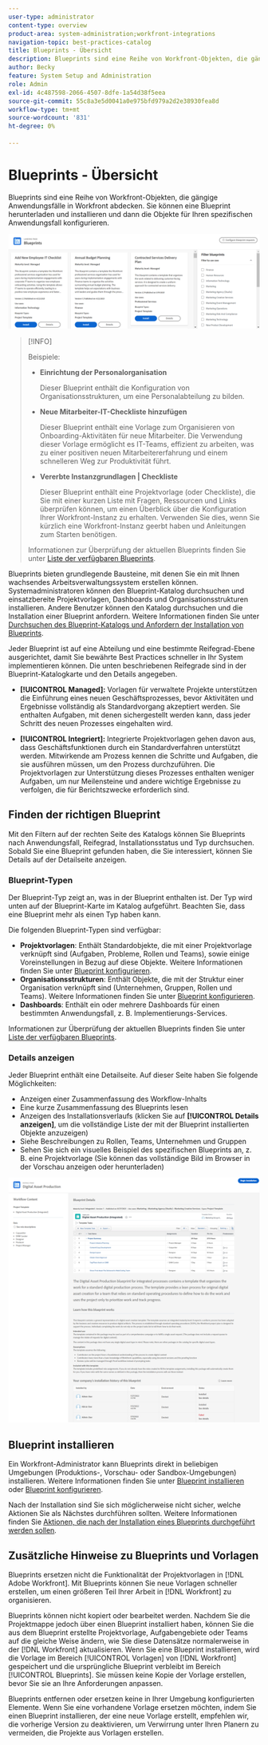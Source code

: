 ```yaml
---
user-type: administrator
content-type: overview
product-area: system-administration;workfront-integrations
navigation-topic: best-practices-catalog
title: Blueprints - Übersicht
description: Blueprints sind eine Reihe von Workfront-Objekten, die gängige Anwendungsfälle in Workfront abdecken. Sie können eine Blueprint herunterladen und installieren und dann die Objekte für Ihren spezifischen Anwendungsfall konfigurieren.
author: Becky
feature: System Setup and Administration
role: Admin
exl-id: 4c487598-2066-4507-8dfe-1a54d38f5eea
source-git-commit: 55c8a3e5d0041a0e975bfd979a2d2e38930fea8d
workflow-type: tm+mt
source-wordcount: '831'
ht-degree: 0%

---
```


# Blueprints - Übersicht

<!--Audited: 01/2024-->

Blueprints sind eine Reihe von Workfront-Objekten, die gängige Anwendungsfälle in Workfront abdecken. Sie können eine Blueprint herunterladen und installieren und dann die Objekte für Ihren spezifischen Anwendungsfall konfigurieren.

![](assets/blueprints-main-page-catalog.png)

>[!INFO]
>
>Beispiele:
>
>* **Einrichtung der Personalorganisation**
>
>   Dieser Blueprint enthält die Konfiguration von Organisationsstrukturen, um eine Personalabteilung zu bilden.
>
>* **Neue Mitarbeiter-IT-Checkliste hinzufügen**
>
>   Dieser Blueprint enthält eine Vorlage zum Organisieren von Onboarding-Aktivitäten für neue Mitarbeiter. Die Verwendung dieser Vorlage ermöglicht es IT-Teams, effizient zu arbeiten, was zu einer positiven neuen Mitarbeitererfahrung und einem schnelleren Weg zur Produktivität führt.
>
>* **Vererbte Instanzgrundlagen | Checkliste**
>
>    Dieser Blueprint enthält eine Projektvorlage (oder Checkliste), die Sie mit einer kurzen Liste mit Fragen, Ressourcen und Links überprüfen können, um einen Überblick über die Konfiguration Ihrer Workfront-Instanz zu erhalten. Verwenden Sie dies, wenn Sie kürzlich eine Workfront-Instanz geerbt haben und Anleitungen zum Starten benötigen.
>
>Informationen zur Überprüfung der aktuellen Blueprints finden Sie unter [Liste der verfügbaren Blueprints](/help/quicksilver/administration-and-setup/blueprints/list-of-available-blueprints.md).


Blueprints bieten grundlegende Bausteine, mit denen Sie ein mit Ihnen wachsendes Arbeitsverwaltungssystem erstellen können. Systemadministratoren können den Blueprint-Katalog durchsuchen und einsatzbereite Projektvorlagen, Dashboards und Organisationsstrukturen installieren. Andere Benutzer können den Katalog durchsuchen und die Installation einer Blueprint anfordern. Weitere Informationen finden Sie unter [Durchsuchen des Blueprint-Katalogs und Anfordern der Installation von Blueprints](../../administration-and-setup/blueprints/browse-catalog.md).

Jeder Blueprint ist auf eine Abteilung und eine bestimmte Reifegrad-Ebene ausgerichtet, damit Sie bewährte Best Practices schneller in Ihr System implementieren können. Die unten beschriebenen Reifegrade sind in der Blueprint-Katalogkarte und den Details angegeben.

* **[!UICONTROL Managed]:** Vorlagen für verwaltete Projekte unterstützen die Einführung eines neuen Geschäftsprozesses, bevor Aktivitäten und Ergebnisse vollständig als Standardvorgang akzeptiert werden. Sie enthalten Aufgaben, mit denen sichergestellt werden kann, dass jeder Schritt des neuen Prozesses eingehalten wird.

* **[!UICONTROL Integriert]:** Integrierte Projektvorlagen gehen davon aus, dass Geschäftsfunktionen durch ein Standardverfahren unterstützt werden. Mitwirkende am Prozess kennen die Schritte und Aufgaben, die sie ausführen müssen, um den Prozess durchzuführen. Die Projektvorlagen zur Unterstützung dieses Prozesses enthalten weniger Aufgaben, um nur Meilensteine und andere wichtige Ergebnisse zu verfolgen, die für Berichtszwecke erforderlich sind.

## Finden der richtigen Blueprint

Mit den Filtern auf der rechten Seite des Katalogs können Sie Blueprints nach Anwendungsfall, Reifegrad, Installationsstatus und Typ durchsuchen. Sobald Sie eine Blueprint gefunden haben, die Sie interessiert, können Sie Details auf der Detailseite anzeigen.

### Blueprint-Typen

Der Blueprint-Typ zeigt an, was in der Blueprint enthalten ist. Der Typ wird unten auf der Blueprint-Karte im Katalog aufgeführt. Beachten Sie, dass eine Blueprint mehr als einen Typ haben kann.

Die folgenden Blueprint-Typen sind verfügbar:

* **Projektvorlagen**: Enthält Standardobjekte, die mit einer Projektvorlage verknüpft sind (Aufgaben, Probleme, Rollen und Teams), sowie einige Voreinstellungen in Bezug auf diese Objekte. Weitere Informationen finden Sie unter [Blueprint konfigurieren](../../administration-and-setup/blueprints/configure-template-package.md).
* **Organisationsstrukturen**: Enthält Objekte, die mit der Struktur einer Organisation verknüpft sind (Unternehmen, Gruppen, Rollen und Teams). Weitere Informationen finden Sie unter [Blueprint konfigurieren](../../administration-and-setup/blueprints/configure-template-package.md).
* **Dashboards**: Enthält ein oder mehrere Dashboards für einen bestimmten Anwendungsfall, z. B. Implementierungs-Services.
<!--
* Request queues: Includes one or more projects configured as request queues.
* Custom forms: Includes custom forms attached to another object type, such as a project or portfolio.
* Setup features: Includes one or more elements that are configured in the Setup area of Workfront, such as layout templates.
-->

Informationen zur Überprüfung der aktuellen Blueprints finden Sie unter [Liste der verfügbaren Blueprints](/help/quicksilver/administration-and-setup/blueprints/list-of-available-blueprints.md).

### Details anzeigen

Jeder Blueprint enthält eine Detailseite. Auf dieser Seite haben Sie folgende Möglichkeiten:

* Anzeigen einer Zusammenfassung des Workflow-Inhalts
* Eine kurze Zusammenfassung des Blueprints lesen
* Anzeigen des Installationsverlaufs (klicken Sie auf **[!UICONTROL Details anzeigen]**, um die vollständige Liste der mit der Blueprint installierten Objekte anzuzeigen)
* Siehe Beschreibungen zu Rollen, Teams, Unternehmen und Gruppen
* Sehen Sie sich ein visuelles Beispiel des spezifischen Blueprints an, z. B. eine Projektvorlage (Sie können das vollständige Bild im Browser in der Vorschau anzeigen oder herunterladen)

![[!UICONTROL Blueprint-Details] Seite](assets/blueprint-details-page-2022.png)

## Blueprint installieren

Ein Workfront-Administrator kann Blueprints direkt in beliebigen Umgebungen (Produktions-, Vorschau- oder Sandbox-Umgebungen) installieren. Weitere Informationen finden Sie unter [Blueprint installieren](../../administration-and-setup/blueprints/blueprints-install.md) oder [Blueprint konfigurieren](../../administration-and-setup/blueprints/configure-template-package.md).

Nach der Installation sind Sie sich möglicherweise nicht sicher, welche Aktionen Sie als Nächstes durchführen sollten. Weitere Informationen finden Sie [Aktionen, die nach der Installation eines Blueprints durchgeführt werden sollen](../../administration-and-setup/blueprints/best-next-actions-after-install.md).

## Zusätzliche Hinweise zu Blueprints und Vorlagen

Blueprints ersetzen nicht die Funktionalität der Projektvorlagen in [!DNL Adobe Workfront]. Mit Blueprints können Sie neue Vorlagen schneller erstellen, um einen größeren Teil Ihrer Arbeit in [!DNL Workfront] zu organisieren.

Blueprints können nicht kopiert oder bearbeitet werden. Nachdem Sie die Projektmappe jedoch über einen Blueprint installiert haben, können Sie die aus dem Blueprint erstellte Projektvorlage, Aufgabengebiete oder Teams auf die gleiche Weise ändern, wie Sie diese Datensätze normalerweise in der [!DNL Workfront] aktualisieren. Wenn Sie eine Blueprint installieren, wird die Vorlage im Bereich [!UICONTROL Vorlagen] von [!DNL Workfront] gespeichert und die ursprüngliche Blueprint verbleibt im Bereich [!UICONTROL Blueprints]. Sie müssen keine Kopie der Vorlage erstellen, bevor Sie sie an Ihre Anforderungen anpassen.

Blueprints entfernen oder ersetzen keine in Ihrer Umgebung konfigurierten Elemente. Wenn Sie eine vorhandene Vorlage ersetzen möchten, indem Sie einen Blueprint installieren, der eine neue Vorlage erstellt, empfehlen wir, die vorherige Version zu deaktivieren, um Verwirrung unter Ihren Planern zu vermeiden, die Projekte aus Vorlagen erstellen.
